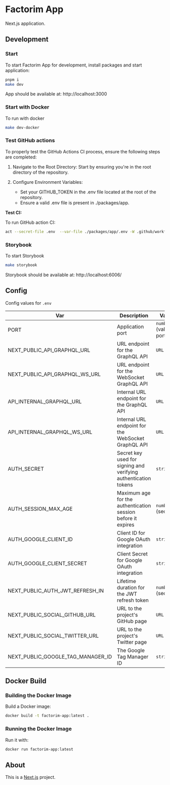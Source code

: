 # Factorim App

Next.js application.

## Development

### Start

To start Factorim App for development, install packages and start application:

```bash
pnpm i
make dev
```

App should be available at: http://localhost:3000

### Start with Docker

To run with docker

```bash
make dev-docker
```

### Test GitHub actions

To properly test the GitHub Actions CI process, ensure the following steps are completed:

1. Navigate to the Root Directory: Start by ensuring you're in the root directory of the repository.

2. Configure Environment Variables:
   - Set your GITHUB_TOKEN in the .env file located at the root of the repository.
   - Ensure a valid .env file is present in ./packages/app.

**Test CI:**

To run GitHub action CI:

```bash
act --secret-file .env  --var-file ./packages/app/.env -W .github/workflows/app-ci-build-test.yml
```

### Storybook

To start Storybook

```bash
make storybook
```

Storybook should be available at: http://localhost:6006/

## Config

Config values for `.env`

| Var                               | Description                                                     | Values                |
| --------------------------------- | --------------------------------------------------------------- | --------------------- |
| PORT                              | Application port                                                | `number` (valid port) |
| NEXT_PUBLIC_API_GRAPHQL_URL       | URL endpoint for the GraphQL API                                | `URL`                 |
| NEXT_PUBLIC_API_GRAPHQL_WS_URL    | URL endpoint for the WebSocket GraphQL API                      | `URL`                 |
| API_INTERNAL_GRAPHQL_URL          | Internal URL endpoint for the GraphQL API                       | `URL`                 |
| API_INTERNAL_GRAPHQL_WS_URL       | Internal URL endpoint for the WebSocket GraphQL API             | `URL`                 |
| AUTH_SECRET                       | Secret key used for signing and verifying authentication tokens | `string`              |
| AUTH_SESSION_MAX_AGE              | Maximum age for the authentication session before it expires    | `number` (seconds)    |
| AUTH_GOOGLE_CLIENT_ID             | Client ID for Google OAuth integration                          | `string`              |
| AUTH_GOOGLE_CLIENT_SECRET         | Client Secret for Google OAuth integration                      | `string`              |
| NEXT_PUBLIC_AUTH_JWT_REFRESH_IN   | Lifetime duration for the JWT refresh token                     | `number` (seconds)    |
| NEXT_PUBLIC_SOCIAL_GITHUB_URL     | URL to the project's GitHub page                                | `URL`                 |
| NEXT_PUBLIC_SOCIAL_TWITTER_URL    | URL to the project's Twitter page                               | `URL`                 |
| NEXT_PUBLIC_GOOGLE_TAG_MANAGER_ID | The Google Tag Manager ID                                       | `string`              |

## Docker Build

### Building the Docker Image

Build a Docker image:

```bash
docker build -t factorim-app:latest .
```

### Running the Docker Image

Run it with:

```bash
docker run factorim-app:latest
```

## About

This is a [Next.js](https://nextjs.org/) project.

